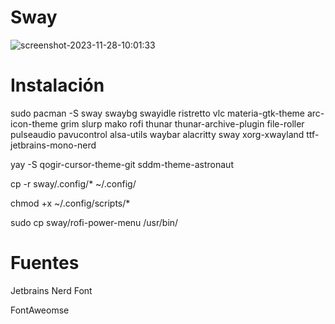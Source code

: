 # Sway
![screenshot-2023-11-28-10:01:33](https://github.com/dilanrojas/sway/assets/99371498/76ce3e11-1aed-44b1-8fb5-605b51cab35a)

# Instalación

sudo pacman -S sway swaybg swayidle ristretto vlc materia-gtk-theme arc-icon-theme grim slurp mako rofi thunar thunar-archive-plugin file-roller pulseaudio pavucontrol alsa-utils waybar alacritty sway xorg-xwayland ttf-jetbrains-mono-nerd

yay -S qogir-cursor-theme-git sddm-theme-astronaut

cp -r sway/.config/* ~/.config/

chmod +x ~/.config/scripts/*

sudo cp sway/rofi-power-menu /usr/bin/

# Fuentes

Jetbrains Nerd Font

FontAweomse
